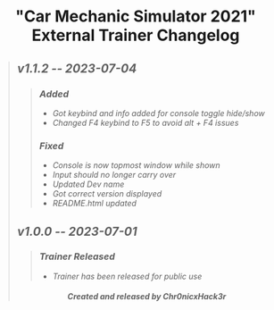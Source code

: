 # <center> "Car Mechanic Simulator 2021" External Trainer Changelog </center>
>## ***v1.1.2 -- 2023-07-04***
>>### ***Added***
>>+ *Got keybind and info added for console toggle hide/show*
>>+ *Changed F4 keybind to F5 to avoid alt + F4 issues*
>>### ***Fixed***
>>+ *Console is now topmost window while shown*
>>+ *Input should no longer carry over*
>>+ *Updated Dev name*
>>+ *Got correct version displayed*
>>+ *README.html updated*
>## ***v1.0.0 -- 2023-07-01***
>>### ***Trainer Released***
>>+ *Trainer has been released for public use*
>###### <center> ***Created and released by Chr0nicxHack3r*** </center>
